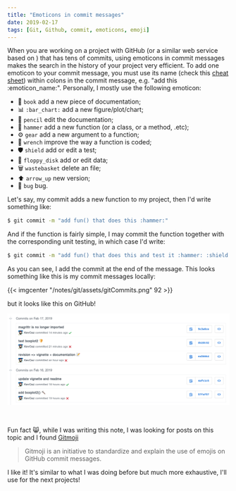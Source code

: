 ```yaml
---
title: "Emoticons in commit messages"
date: 2019-02-17
tags: [Git, Github, commit, emoticons, emoji]
---
```


When you are working on a project with GitHub (or a similar web service based on <i class="fa fa-git" aria-hidden="true"></i>) that has tens of commits, using emoticons in commit messages makes the search in the history of your project very efficient. To add one emoticon to your commit message, you must use its name (check this [cheat sheet](https://www.webfx.com/tools/emoji-cheat-sheet/)) within colons in the commit message, e.g. "add this :emoticon_name:". Personally, I mostly use the following emoticon:

- :book: `book` add a new piece of documentation;
- :bar_chart: `:bar_chart:` add a new figure/plot/chart; 
- :pencil: `pencil` edit the documentation;
- :hammer: `hammer` add a new function (or a class, or a method, .etc);
- :gear: `gear` add a new argument to a function;
- :wrench: `wrench` improve the way a function is coded;
- :shield: `shield` add or edit a test;
- :floppy_disk: `floppy_disk` add or edit data;
- :wastebasket: `wastebasket` delete an file;
- :arrow_up: `arrow_up` new version;
- :bug: `bug` bug.


Let's say, my commit adds a new function to my project, then I'd write something like:

```sh
$ git commit -m "add fun() that does this :hammer:"
```

And if the function is fairly simple, I may commit the function together with the corresponding unit testing, in which case I'd write:

```sh
$ git commit -m "add fun() that does this and test it :hammer: :shield:"
```

As you can see, I add the commit at the end of the message. This looks something like this is my commit messages locally:

{{< imgcenter "/notes/git/assets/gitCommits.png" 92 >}}


but it looks like this on GitHub!

![](/notes/git/assets/githubCommits.png)

<br>

Fun fact :smile_cat:, while I was writing this note, I was looking for posts on this topic and I found [Gitmoji](https://gitmoji.carloscuesta.me/)

> Gitmoji is an initiative to standardize and explain the use of emojis on GitHub commit messages.

I like it! It's similar to what I was doing before but much more exhaustive, I'll use for the next projects!
